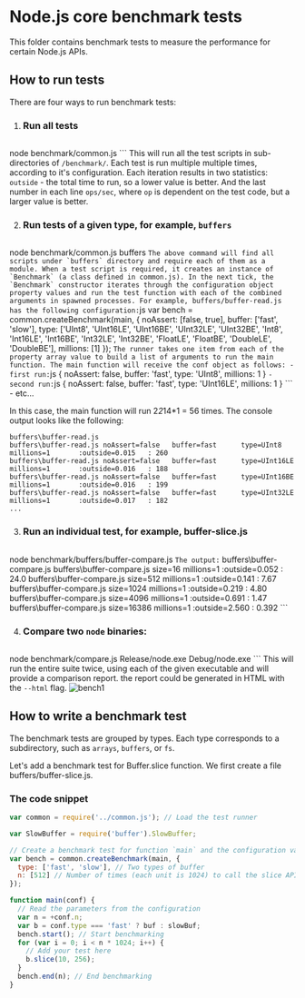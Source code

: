 # Node.js core benchmark tests

This folder contains benchmark tests to measure the performance for certain
Node.js APIs.

## How to run tests

There are four ways to run benchmark tests:

1. ### Run all tests
    ```sh
node benchmark/common.js
    ```
    This will run all the test scripts in sub-directories of `/benchmark/`.
    Each test is run multiple multiple times, according to it's configuration.
    Each iteration results in two statistics: `outside` - the total time to run,
    so a lower value is better. And the last number in each line `ops/sec`,
    where `op` is dependent on the test code, but a larger value is better.

2. ### Run tests of a given type, for example, `buffers`
    ```sh
node benchmark/common.js buffers
    ```
    The above command will find all scripts under `buffers` directory and require
    each of them as a module. When a test script is required, it creates an instance
    of `Benchmark` (a class defined in common.js). In the next tick, the `Benchmark`
    constructor iterates through the configuration object property values and run
    the test function with each of the combined arguments in spawned processes. For
    example, buffers/buffer-read.js has the following configuration:
    ```js
var bench = common.createBenchmark(main, {
    noAssert: [false, true],
    buffer: ['fast', 'slow'],
    type: ['UInt8', 'UInt16LE', 'UInt16BE',
        'UInt32LE', 'UInt32BE',
        'Int8', 'Int16LE', 'Int16BE',
        'Int32LE', 'Int32BE',
        'FloatLE', 'FloatBE',
        'DoubleLE', 'DoubleBE'],
        millions: [1]
});
    ```
    The runner takes one item from each of the property array value to build a list
    of arguments to run the main function. The main function will receive the conf
    object as follows:
    - first run:
        ```js
{
      noAssert: false,
      buffer: 'fast',
      type: 'UInt8',
      millions: 1
}
        ```
    - second run:
        ```js
{
      noAssert: false,
      buffer: 'fast',
      type: 'UInt16LE',
      millions: 1
}
        ```
    - etc...

  In this case, the main function will run 2*2*14*1 = 56 times. The console output
  looks like the following:
  ```
buffers\buffer-read.js
buffers\buffer-read.js noAssert=false   buffer=fast      type=UInt8       millions=1       :outside=0.015   : 260
buffers\buffer-read.js noAssert=false   buffer=fast      type=UInt16LE    millions=1       :outside=0.016   : 188
buffers\buffer-read.js noAssert=false   buffer=fast      type=UInt16BE    millions=1       :outside=0.016   : 199
buffers\buffer-read.js noAssert=false   buffer=fast      type=UInt32LE    millions=1       :outside=0.017   : 182
...
  ```

3. ### Run an individual test, for example, buffer-slice.js

    ```sh
node benchmark/buffers/buffer-compare.js
    ```
    The output:
    ```
buffers\buffer-compare.js
buffers\buffer-compare.js size=16          millions=1       :outside=0.052   : 24.0
buffers\buffer-compare.js size=512         millions=1       :outside=0.141   : 7.67
buffers\buffer-compare.js size=1024        millions=1       :outside=0.219   : 4.80
buffers\buffer-compare.js size=4096        millions=1       :outside=0.691   : 1.47
buffers\buffer-compare.js size=16386       millions=1       :outside=2.560   : 0.392
    ```

4. ### Compare two `node` binaries:

    ```sh
node benchmark/compare.js Release/node.exe Debug/node.exe
    ```
    This will run the entire suite twice, using each of the given executable
    and will provide a comparison report. the report could be generated in
    HTML with the `--html` flag.
    ![bench1](https://cloud.githubusercontent.com/assets/96947/4088339/075ddcb6-2f5c-11e4-9427-c9f0f0ddbc64.png)


## How to write a benchmark test

The benchmark tests are grouped by types. Each type corresponds to a subdirectory,
such as `arrays`, `buffers`, or `fs`.

Let's add a benchmark test for Buffer.slice function. We first create a file
buffers/buffer-slice.js.

### The code snippet

```js
var common = require('../common.js'); // Load the test runner

var SlowBuffer = require('buffer').SlowBuffer;

// Create a benchmark test for function `main` and the configuration variants
var bench = common.createBenchmark(main, {
  type: ['fast', 'slow'], // Two types of buffer
  n: [512] // Number of times (each unit is 1024) to call the slice API
});

function main(conf) {
  // Read the parameters from the configuration
  var n = +conf.n;
  var b = conf.type === 'fast' ? buf : slowBuf;
  bench.start(); // Start benchmarking
  for (var i = 0; i < n * 1024; i++) {
    // Add your test here
    b.slice(10, 256);
  }
  bench.end(n); // End benchmarking
}
```
